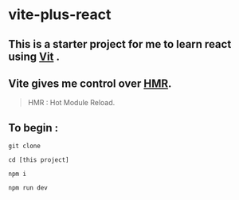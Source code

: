 # vite-plus-react
## This is a starter project for me to learn react using [Vit](https://vitejs.dev/) .
## Vite gives me control over [HMR](https://webpack.js.org/concepts/hot-module-replacement/). 

>HMR : Hot Module Reload.

## To begin :

```
git clone

cd [this project]

npm i

npm run dev

```
